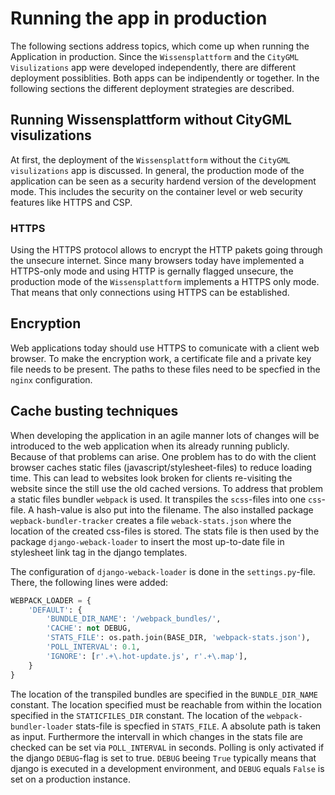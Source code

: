 # Running the app in production
The following sections address topics, which come up when running the Application in production.
Since the `Wissensplattform` and the `CityGML Visulizations` app were developed independently, there are different deployment possiblities. Both apps can be indipendently or together. In the following sections the different deployment strategies are described.

## Running Wissensplattform without CityGML visulizations
At first, the deployment of the `Wissensplattform` without the `CityGML visulizations` app is discussed. 
In general, the production mode of the application can be seen as a security hardend version of the development mode. This includes the security on the container level or web security features like HTTPS and CSP.

### HTTPS
Using the HTTPS protocol allows to encrypt the HTTP pakets going through the unsecure internet. Since many browsers today have implemented a HTTPS-only mode and using HTTP is gernally flagged unsecure, the production mode of the `Wissensplattform` implements a HTTPS only mode. That means that only connections using HTTPS can be established.


## Encryption
Web applications today should use HTTPS to comunicate with a client web browser. To make the encryption work, a certificate file and a private key file needs to be present. The paths to these files need to be specfied in the `nginx` configuration.  

## Cache busting techniques
When developing the application in an agile manner lots of changes will be introduced to the web application when its already running publicly. Because of that problems can arise. One problem has to do with the client browser caches static files (javascript/stylesheet-files) to reduce loading time. This can lead to websites look broken for clients re-visiting the website since the still use the old cached versions. 
To address that problem a static files bundler `webpack` is used. It transpiles the `scss`-files into one `css`-file. A hash-value is also put into the filename. The also installed package `wepback-bundler-tracker` creates a file `weback-stats.json` where the location of the created css-files is stored. The stats file is then used by the package `django-weback-loader` to insert the most up-to-date file in stylesheet link tag in the django templates.

The configuration of `django-weback-loader` is done in the `settings.py`-file. There, the following lines were added:
```python
WEBPACK_LOADER = {
    'DEFAULT': {
        'BUNDLE_DIR_NAME': '/webpack_bundles/',
        'CACHE': not DEBUG,
        'STATS_FILE': os.path.join(BASE_DIR, 'webpack-stats.json'),
        'POLL_INTERVAL': 0.1,
        'IGNORE': [r'.+\.hot-update.js', r'.+\.map'],
    }
}
```
The location of the transpiled bundles are specified in the `BUNDLE_DIR_NAME` constant. The location specified must be reachable from within the location specified in the `STATICFILES_DIR` constant.
The location of the `webpack-bundler-loader` stats-file is specfied in `STATS_FILE`. A absolute path is taken as input. Furthermore the intervall in which changes in the stats file are checked can be set via `POLL_INTERVAL` in seconds. Polling is only activated if the django `DEBUG`-flag is set to true. `DEBUG` beeing `True` typically means that django is executed in a development environment, and `DEBUG` equals `False` is set on a production instance.  



